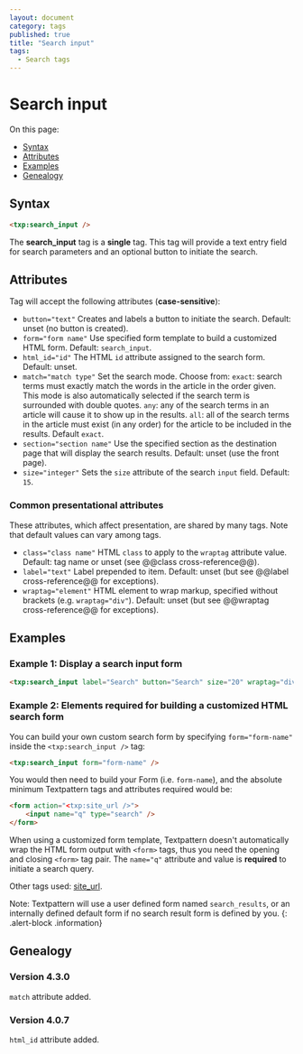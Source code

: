 ```yaml
---
layout: document
category: tags
published: true
title: "Search input"
tags:
  - Search tags
---
```


# Search input

On this page:

* [Syntax](#user-content-syntax)
* [Attributes](#user-content-attributes)
* [Examples](#user-content-examples)
* [Genealogy](#user-content-genealogy)

## Syntax

~~~ html
<txp:search_input />
~~~

The **search_input** tag is a __single__ tag. This tag will provide a text entry field for search parameters and an optional button to initiate the search.

## Attributes

Tag will accept the following attributes (**case-sensitive**):

* `button="text"`
Creates and labels a button to initiate the search.
Default: unset (no button is created).
* `form="form name"`
Use specified form template to build a customized HTML form.
Default: `search_input`.
* `html_id="id"`
The HTML `id` attribute assigned to the search form.
Default: unset.
* `match="match type"`
Set the search mode. Choose from:
`exact`: search terms must exactly match the words in the article in the order given. This mode is also automatically selected if the search term is surrounded with double quotes.
`any`: any of the search terms in an article will cause it to show up in the results.
`all`: all of the search terms in the article must exist (in any order) for the article to be included in the results.
Default `exact`.
* `section="section name"`
Use the specified section as the destination page that will display the search results.
Default: unset (use the front page).
* `size="integer"`
Sets the `size` attribute of the search `input` field.
Default: `15`.

### Common presentational attributes

These attributes, which affect presentation, are shared by many tags. Note that default values can vary among tags.

* `class="class name"`
HTML `class` to apply to the `wraptag` attribute value.
Default: tag name or unset (see @@class cross-reference@@).
* `label="text"`
Label prepended to item.
Default: unset (but see @@label cross-reference@@ for exceptions).
* `wraptag="element"`
HTML element to wrap markup, specified without brackets (e.g. `wraptag="div"`).
Default: unset (but see @@wraptag cross-reference@@ for exceptions).

## Examples

### Example 1: Display a search input form

~~~ html
<txp:search_input label="Search" button="Search" size="20" wraptag="div" />
~~~

### Example 2: Elements required for building a customized HTML search form

You can build your own custom search form by specifying `form="form-name"` inside the `<txp:search_input />` tag:

~~~ html
<txp:search_input form="form-name" />
~~~

You would then need to build your Form (i.e. `form-name`), and the absolute minimum Textpattern tags and attributes required would be:

~~~ html
<form action="<txp:site_url />">
    <input name="q" type="search" />
</form>
~~~

When using a customized form template, Textpattern doesn't automatically wrap the HTML form output with `<form>` tags, thus you need the opening and closing `<form>` tag pair. The `name="q"` attribute and value is **required** to initiate a search query.

Other tags used: [site_url](site-url).

Note: Textpattern will use a user defined form named `search_results`, or an internally defined default form if no search result form is defined by you.
{: .alert-block .information}

## Genealogy

### Version 4.3.0

`match` attribute added.

### Version 4.0.7

`html_id` attribute added.
